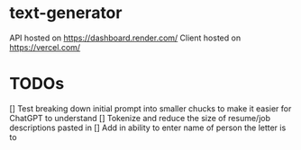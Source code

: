 # text-generator

API hosted on https://dashboard.render.com/
Client hosted on https://vercel.com/

# TODOs
[] Test breaking down initial prompt into smaller chucks to make it easier for ChatGPT to understand
[] Tokenize and reduce the size of resume/job descriptions pasted in
[] Add in ability to enter name of person the letter is to